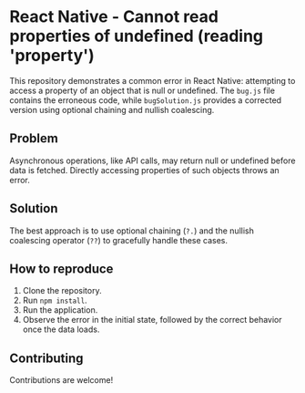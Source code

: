 # React Native - Cannot read properties of undefined (reading 'property')

This repository demonstrates a common error in React Native: attempting to access a property of an object that is null or undefined.  The `bug.js` file contains the erroneous code, while `bugSolution.js` provides a corrected version using optional chaining and nullish coalescing.

## Problem

Asynchronous operations, like API calls, may return null or undefined before data is fetched.  Directly accessing properties of such objects throws an error.

## Solution

The best approach is to use optional chaining (`?.`) and the nullish coalescing operator (`??`) to gracefully handle these cases.

## How to reproduce

1. Clone the repository.
2. Run `npm install`.
3. Run the application.
4. Observe the error in the initial state, followed by the correct behavior once the data loads.

## Contributing

Contributions are welcome!